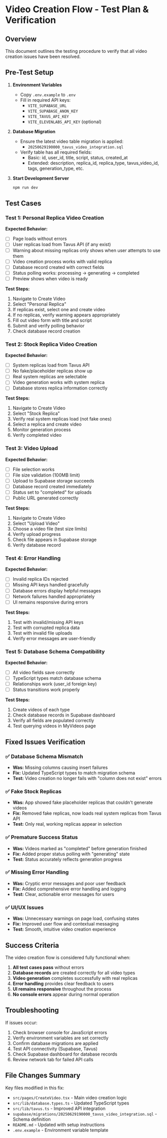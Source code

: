 # Video Creation Flow - Test Plan & Verification

## Overview
This document outlines the testing procedure to verify that all video creation issues have been resolved.

## Pre-Test Setup

1. **Environment Variables**
   - Copy `.env.example` to `.env`
   - Fill in required API keys:
     - `VITE_SUPABASE_URL`
     - `VITE_SUPABASE_ANON_KEY` 
     - `VITE_TAVUS_API_KEY`
     - `VITE_ELEVENLABS_API_KEY` (optional)

2. **Database Migration**
   - Ensure the latest video table migration is applied:
     - `20250629190000_tavus_video_integration.sql`
   - Verify table has all required fields:
     - Basic: id, user_id, title, script, status, created_at
     - Extended: description, replica_id, replica_type, tavus_video_id, tags, generation_type, etc.

3. **Start Development Server**
   ```bash
   npm run dev
   ```

## Test Cases

### Test 1: Personal Replica Video Creation
**Expected Behavior:**
- [ ] Page loads without errors
- [ ] User replicas load from Tavus API (if any exist)
- [ ] Warning about missing replicas only shows when user attempts to use them
- [ ] Video creation process works with valid replica
- [ ] Database record created with correct fields
- [ ] Status polling works: processing → generating → completed
- [ ] Preview shows when video is ready

**Test Steps:**
1. Navigate to Create Video
2. Select "Personal Replica"
3. If replicas exist, select one and create video
4. If no replicas, verify warning appears appropriately
5. Fill out video form with title and script
6. Submit and verify polling behavior
7. Check database record creation

### Test 2: Stock Replica Video Creation  
**Expected Behavior:**
- [ ] System replicas load from Tavus API
- [ ] No fake/placeholder replicas show up
- [ ] Real system replicas are selectable
- [ ] Video generation works with system replica
- [ ] Database stores replica information correctly

**Test Steps:**
1. Navigate to Create Video
2. Select "Stock Replica" 
3. Verify real system replicas load (not fake ones)
4. Select a replica and create video
5. Monitor generation process
6. Verify completed video

### Test 3: Video Upload
**Expected Behavior:**
- [ ] File selection works
- [ ] File size validation (100MB limit)
- [ ] Upload to Supabase storage succeeds
- [ ] Database record created immediately
- [ ] Status set to "completed" for uploads
- [ ] Public URL generated correctly

**Test Steps:**
1. Navigate to Create Video
2. Select "Upload Video"
3. Choose a video file (test size limits)
4. Verify upload progress
5. Check file appears in Supabase storage
6. Verify database record

### Test 4: Error Handling
**Expected Behavior:**
- [ ] Invalid replica IDs rejected
- [ ] Missing API keys handled gracefully  
- [ ] Database errors display helpful messages
- [ ] Network failures handled appropriately
- [ ] UI remains responsive during errors

**Test Steps:**
1. Test with invalid/missing API keys
2. Test with corrupted replica data
3. Test with invalid file uploads
4. Verify error messages are user-friendly

### Test 5: Database Schema Compatibility
**Expected Behavior:**
- [ ] All video fields save correctly
- [ ] TypeScript types match database schema
- [ ] Relationships work (user_id foreign key)
- [ ] Status transitions work properly

**Test Steps:**
1. Create videos of each type
2. Check database records in Supabase dashboard
3. Verify all fields are populated correctly
4. Test querying videos in MyVideos page

## Fixed Issues Verification

### ✅ Database Schema Mismatch
- **Was:** Missing columns causing insert failures
- **Fix:** Updated TypeScript types to match migration schema
- **Test:** Video creation no longer fails with "column does not exist" errors

### ✅ Fake Stock Replicas
- **Was:** App showed fake placeholder replicas that couldn't generate videos
- **Fix:** Removed fake replicas, now loads real system replicas from Tavus API
- **Test:** Only real, working replicas appear in selection

### ✅ Premature Success Status
- **Was:** Videos marked as "completed" before generation finished
- **Fix:** Added proper status polling with "generating" state
- **Test:** Status accurately reflects generation progress

### ✅ Missing Error Handling
- **Was:** Cryptic error messages and poor user feedback
- **Fix:** Added comprehensive error handling and logging
- **Test:** Clear, actionable error messages for users

### ✅ UI/UX Issues
- **Was:** Unnecessary warnings on page load, confusing states
- **Fix:** Improved user flow and contextual messaging
- **Test:** Smooth, intuitive video creation experience

## Success Criteria

The video creation flow is considered fully functional when:

1. **All test cases pass** without errors
2. **Database records** are created correctly for all video types
3. **Video generation** completes successfully with real replicas
4. **Error handling** provides clear feedback to users
5. **UI remains responsive** throughout the process
6. **No console errors** appear during normal operation

## Troubleshooting

If issues occur:

1. Check browser console for JavaScript errors
2. Verify environment variables are set correctly
3. Confirm database migrations are applied
4. Test API connectivity (Supabase, Tavus)
5. Check Supabase dashboard for database records
6. Review network tab for failed API calls

## File Changes Summary

Key files modified in this fix:
- `src/pages/CreateVideo.tsx` - Main video creation logic
- `src/lib/database.types.ts` - Updated TypeScript types
- `src/lib/tavus.ts` - Improved API integration
- `supabase/migrations/20250629190000_tavus_video_integration.sql` - Schema definition
- `README.md` - Updated with setup instructions
- `.env.example` - Environment variable template
